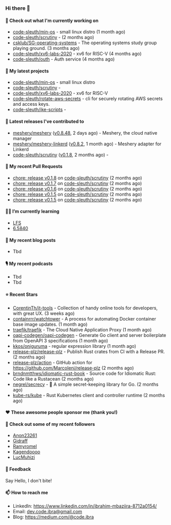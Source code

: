 

### Hi there 👋

#### 👷 Check out what I'm currently working on

- [code-sleuth/min-os](https://github.com/code-sleuth/min-os) - small linux distro (1 month ago)
- [code-sleuth/scrutiny](https://github.com/code-sleuth/scrutiny) -  (2 months ago)
- [csklub/SG-operating-systems](https://github.com/csklub/SG-operating-systems) - The operating systems study group playing ground. (3 months ago)
- [code-sleuth/xv6-labs-2020](https://github.com/code-sleuth/xv6-labs-2020) - xv6 for RISC-V  (4 months ago)
- [code-sleuth/outh](https://github.com/code-sleuth/outh) - Auth service (4 months ago)

#### 🌱 My latest projects

- [code-sleuth/min-os](https://github.com/code-sleuth/min-os) - small linux distro
- [code-sleuth/scrutiny](https://github.com/code-sleuth/scrutiny) - 
- [code-sleuth/xv6-labs-2020](https://github.com/code-sleuth/xv6-labs-2020) - xv6 for RISC-V 
- [code-sleuth/rotate-aws-secrets](https://github.com/code-sleuth/rotate-aws-secrets) - cli for securely rotating AWS secrets and access keys.
- [code-sleuth/ike-scripts](https://github.com/code-sleuth/ike-scripts) - 

#### 🔭 Latest releases I've contributed to

- [meshery/meshery](https://github.com/meshery/meshery) ([v0.8.48](https://github.com/meshery/meshery/releases/tag/v0.8.48), 2 days ago) - Meshery, the cloud native manager
- [meshery/meshery-linkerd](https://github.com/meshery/meshery-linkerd) ([v0.8.2](https://github.com/meshery/meshery-linkerd/releases/tag/v0.8.2), 1 month ago) - Meshery adapter for Linkerd
- [code-sleuth/scrutiny](https://github.com/code-sleuth/scrutiny) ([v0.1.8](https://github.com/code-sleuth/scrutiny/releases/tag/v0.1.8), 2 months ago) - 

#### 🔨 My recent Pull Requests

- [chore: release v0.1.8](https://github.com/code-sleuth/scrutiny/pull/14) on [code-sleuth/scrutiny](https://github.com/code-sleuth/scrutiny) (2 months ago)
- [chore: release v0.1.7](https://github.com/code-sleuth/scrutiny/pull/13) on [code-sleuth/scrutiny](https://github.com/code-sleuth/scrutiny) (2 months ago)
- [chore: release v0.1.6](https://github.com/code-sleuth/scrutiny/pull/12) on [code-sleuth/scrutiny](https://github.com/code-sleuth/scrutiny) (2 months ago)
- [chore: release v0.1.5](https://github.com/code-sleuth/scrutiny/pull/11) on [code-sleuth/scrutiny](https://github.com/code-sleuth/scrutiny) (2 months ago)
- [chore: release v0.1.5](https://github.com/code-sleuth/scrutiny/pull/10) on [code-sleuth/scrutiny](https://github.com/code-sleuth/scrutiny) (2 months ago)

#### 🌱📖 I’m currently learning
- [LFS](https://www.linuxfromscratch.org/lfs/)
- [6.5840](http://nil.csail.mit.edu/6.5840/2024/)

#### 📜 My recent blog posts
- Tbd

#### 🎙️ My recent podcasts
- Tbd
- Tbd

#### ⭐ Recent Stars

- [CorentinTh/it-tools](https://github.com/CorentinTh/it-tools) - Collection of handy online tools for developers, with great UX.  (3 weeks ago)
- [containrrr/watchtower](https://github.com/containrrr/watchtower) - A process for automating Docker container base image updates.  (1 month ago)
- [traefik/traefik](https://github.com/traefik/traefik) - The Cloud Native Application Proxy (1 month ago)
- [oapi-codegen/oapi-codegen](https://github.com/oapi-codegen/oapi-codegen) - Generate Go client and server boilerplate from OpenAPI 3 specifications (1 month ago)
- [kkos/oniguruma](https://github.com/kkos/oniguruma) - regular expression library (1 month ago)
- [release-plz/release-plz](https://github.com/release-plz/release-plz) - Publish Rust crates from CI with a Release PR. (2 months ago)
- [release-plz/action](https://github.com/release-plz/action) - GitHub action for https://github.com/MarcoIeni/release-plz (2 months ago)
- [brndnmtthws/idiomatic-rust-book](https://github.com/brndnmtthws/idiomatic-rust-book) - Source code for Idiomatic Rust: Code like a Rustacean (2 months ago)
- [negrel/secrecy](https://github.com/negrel/secrecy) - 🤫 A simple secret-keeping library for Go. (2 months ago)
- [kube-rs/kube](https://github.com/kube-rs/kube) - Rust Kubernetes client and controller runtime (2 months ago)

#### ❤️ These awesome people sponsor me (thank you!)


#### 👯 Check out some of my recent followers

- [Anon23261](https://github.com/Anon23261)
- [Gidraff](https://github.com/Gidraff)
- [Ramyromel](https://github.com/Ramyromel)
- [Kagendoooo](https://github.com/Kagendoooo)
- [LucMuhizi](https://github.com/LucMuhizi)

#### 💬 Feedback

Say Hello, I don't bite!

#### 📫 How to reach me

- LinkedIn: https://www.linkedin.com/in/ibrahim-mbaziira-8712a0154/
- Email: dev.code.ibra@gmail.com
- Blog: https://medium.com/@code.ibra



